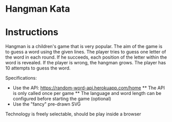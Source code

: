 Hangman Kata
============

# Instructions #

Hangman is a children's game that is very popular. The aim of the game is to guess a word using the given lines. 
The player tries to guess one letter of the word in each round. If he succeeds, each position of the letter within the word is revealed.
If the player is wrong, the hangman grows. The player has 10 attempts to guess the word.

Specifications:

* Use the API: https://random-word-api.herokuapp.com/home
** The API is only called once per game
** The language and word length can be configured before starting the game (optional)
* Use the "fancy" pre-drawn SVG

Technology is freely selectable, should be play inside a browser
